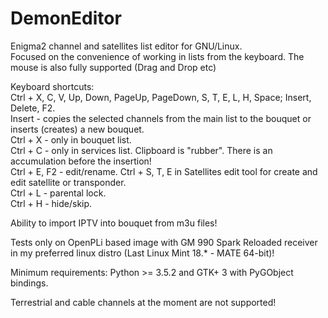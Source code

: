 # DemonEditor
Enigma2 channel and satellites list editor for GNU/Linux.                                                                            
Focused on the convenience of working in lists from the keyboard.
The mouse is also fully supported (Drag and Drop etc)

Keyboard shortcuts:                                                                                                                   
Ctrl + X, C, V, Up, Down, PageUp, PageDown, S, T, E, L, H, Space; Insert, Delete, F2.                                                 
Insert - copies the selected channels from the main list to the bouquet or inserts (creates) a new bouquet.                           
Ctrl + X  - only  in bouquet list.                                                                                                    
Ctrl + C - only in services list. Clipboard is "rubber". There is an accumulation before the insertion!                               
Ctrl + E, F2 - edit/rename.
Ctrl + S, T, E in Satellites edit tool for create and edit satellite or transponder.                                                  
Ctrl + L - parental lock.                                                                                                             
Ctrl + H - hide/skip.                                                                                                                 

Ability to import IPTV into bouquet from m3u files!                                                                                   

Tests  only on OpenPLi based image with  GM 990 Spark Reloaded receiver                                                               
in my preferred linux distro (Last Linux Mint 18.* - MATE 64-bit)!

Minimum requirements: Python >= 3.5.2 and GTK+ 3 with  PyGObject bindings.

Terrestrial and cable channels at the moment are not supported!
